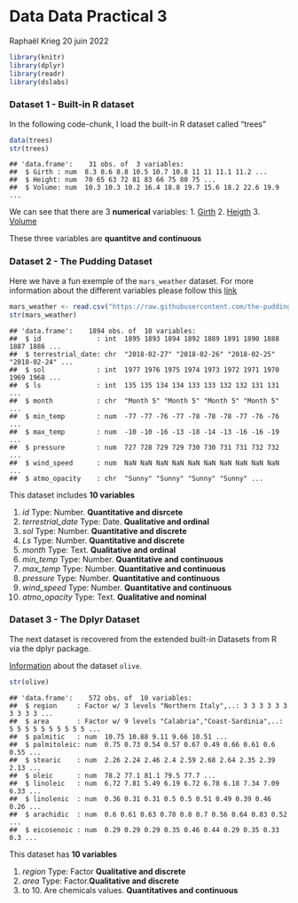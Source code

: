 Data Data Practical 3
================
Raphaël Krieg
20 juin 2022

``` r
library(knitr)
library(dplyr)
library(readr)
library(dslabs)
```

### Dataset 1 - Built-in R dataset

In the following code-chunk, I load the built-in R dataset called
“trees”

``` r
data(trees)
str(trees)
```

    ## 'data.frame':    31 obs. of  3 variables:
    ##  $ Girth : num  8.3 8.6 8.8 10.5 10.7 10.8 11 11 11.1 11.2 ...
    ##  $ Height: num  70 65 63 72 81 83 66 75 80 75 ...
    ##  $ Volume: num  10.3 10.3 10.2 16.4 18.8 19.7 15.6 18.2 22.6 19.9 ...

We can see that there are 3 **numerical** variables: 1.
[Girth](https://en.wikipedia.org/wiki/Tree_girth_measurement) 2.
[Heigth](https://en.wikipedia.org/wiki/Tree_height_measurement) 3.
[Volume](https://en.wikipedia.org/wiki/Tree_volume_measurement)

These three variables are **quantitve and continuous**

### Dataset 2 - The Pudding Dataset

Here we have a fun exemple of the `mars_weather` dataset. For more
information about the different variables please follow this
[link](https://data.world/the-pudding/mars-weather)

``` r
mars_weather <- read.csv("https://raw.githubusercontent.com/the-pudding/data/master/mars-weather/mars-weather.csv")
str(mars_weather)
```

    ## 'data.frame':    1894 obs. of  10 variables:
    ##  $ id              : int  1895 1893 1894 1892 1889 1891 1890 1888 1887 1886 ...
    ##  $ terrestrial_date: chr  "2018-02-27" "2018-02-26" "2018-02-25" "2018-02-24" ...
    ##  $ sol             : int  1977 1976 1975 1974 1973 1972 1971 1970 1969 1968 ...
    ##  $ ls              : int  135 135 134 134 133 133 132 132 131 131 ...
    ##  $ month           : chr  "Month 5" "Month 5" "Month 5" "Month 5" ...
    ##  $ min_temp        : num  -77 -77 -76 -77 -78 -78 -78 -77 -76 -76 ...
    ##  $ max_temp        : num  -10 -10 -16 -13 -18 -14 -13 -16 -16 -19 ...
    ##  $ pressure        : num  727 728 729 729 730 730 731 731 732 732 ...
    ##  $ wind_speed      : num  NaN NaN NaN NaN NaN NaN NaN NaN NaN NaN ...
    ##  $ atmo_opacity    : chr  "Sunny" "Sunny" "Sunny" "Sunny" ...

This dataset includes **10 variables**

1.  *id* Type: Number. **Quantitative and disrcete**
2.  *terrestrial\_date* Type: Date. **Qualitative and ordinal**
3.  *sol* Type: Number. **Quantitative and discrete**
4.  *Ls* Type: Number. **Quantitative and discrete**
5.  *month* Type: Text. **Qualitative and ordinal**
6.  *min\_temp* Type: Number. **Quantitative and continuous**
7.  *max\_temp* Type: Number. **Quantitative and continuous**
8.  *pressure* Type: Number. **Quantitative and continuous**
9.  *wind\_speed* Type: Number. **Quantitative and continuous**
10. *atmo\_opacity* Type: Text. **Qualitative and nominal**

### Dataset 3 - The Dplyr Dataset

The next dataset is recovered from the extended built-in Datasets from R
via the dplyr
package.

[Information](https://search.r-project.org/CRAN/refmans/FlexDir/html/oliveoil.html)
about the dataset `olive`.

``` r
str(olive)
```

    ## 'data.frame':    572 obs. of  10 variables:
    ##  $ region     : Factor w/ 3 levels "Northern Italy",..: 3 3 3 3 3 3 3 3 3 3 ...
    ##  $ area       : Factor w/ 9 levels "Calabria","Coast-Sardinia",..: 5 5 5 5 5 5 5 5 5 5 ...
    ##  $ palmitic   : num  10.75 10.88 9.11 9.66 10.51 ...
    ##  $ palmitoleic: num  0.75 0.73 0.54 0.57 0.67 0.49 0.66 0.61 0.6 0.55 ...
    ##  $ stearic    : num  2.26 2.24 2.46 2.4 2.59 2.68 2.64 2.35 2.39 2.13 ...
    ##  $ oleic      : num  78.2 77.1 81.1 79.5 77.7 ...
    ##  $ linoleic   : num  6.72 7.81 5.49 6.19 6.72 6.78 6.18 7.34 7.09 6.33 ...
    ##  $ linolenic  : num  0.36 0.31 0.31 0.5 0.5 0.51 0.49 0.39 0.46 0.26 ...
    ##  $ arachidic  : num  0.6 0.61 0.63 0.78 0.8 0.7 0.56 0.64 0.83 0.52 ...
    ##  $ eicosenoic : num  0.29 0.29 0.29 0.35 0.46 0.44 0.29 0.35 0.33 0.3 ...

This dataset has **10 variables**

1.  *region* Type: Factor **Qualitative and discrete**
2.  *area* Type: Factor.**Qualitative and discrete**
3.  to 10. Are chemicals values. **Quantitatives and continuous**
